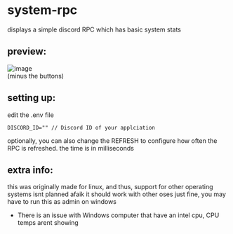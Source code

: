# system-rpc
displays a simple discord RPC which has basic system stats

## preview:
![image](https://github.com/DvidPiDev/system-rpc/assets/79283415/ad024192-b49a-4062-828f-372e6b608d0f) \
(minus the buttons)

## setting up:
edit the .env file
```dotenv
DISCORD_ID="" // Discord ID of your applciation
```

optionally, you can also change the REFRESH to configure how often the RPC is refreshed. the time is in milliseconds

## extra info:
this was originally made for linux, and thus, support for other operating systems isnt planned
afaik it should work with other oses just fine, you may have to run this as admin on windows
- There is an issue with Windows computer that have an intel cpu, CPU temps arent showing
